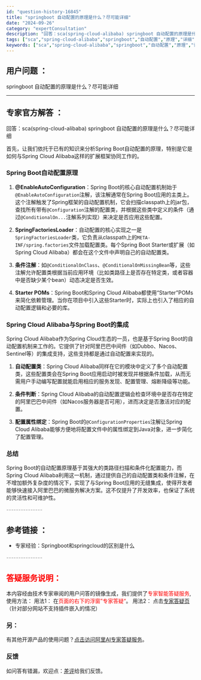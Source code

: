 ```yaml
---
id: "question-history-16845"
title: "springboot 自动配置的原理是什么？尽可能详细"
date: "2024-09-26"
category: "expertConsultation"
description: "回答：sca(spring-cloud-alibaba) springboot 自动配置的原理是什么？尽可能详细首先，让我们依托于已有的知识来分析Spring Boot自动配置的原理，特别是它是如何与Spring Cloud Alibaba这样的扩展框架协同工作的。### Spring Boot自动"
tags: ["sca","spring-cloud-alibaba","springboot","自动配置","原理","详细","解释"]
keywords: ["sca","spring-cloud-alibaba","springboot","自动配置","原理","详细","解释"]
---
```


## 用户问题 ： 
 springboot 自动配置的原理是什么？尽可能详细  

---------------
## 专家官方解答 ：

回答：sca(spring-cloud-alibaba) springboot 自动配置的原理是什么？尽可能详细

首先，让我们依托于已有的知识来分析Spring Boot自动配置的原理，特别是它是如何与Spring Cloud Alibaba这样的扩展框架协同工作的。

### Spring Boot自动配置原理

1. **@EnableAutoConfiguration**：Spring Boot的核心自动配置机制始于`@EnableAutoConfiguration`注解，该注解通常在Spring Boot应用的主类上。这个注解触发了Spring框架的自动配置机制，它会扫描classpath上的jar包，查找所有带有`@Configuration`注解的配置类，并根据这些类中定义的条件（通过`@ConditionalOn...`注解系列实现）来决定是否应用这些配置。

2. **SpringFactoriesLoader**：自动配置的核心实现之一是`SpringFactoriesLoader`类，它负责从classpath上的`META-INF/spring.factories`文件加载配置类。每个Spring Boot Starter或扩展（如Spring Cloud Alibaba）都会在这个文件中声明自己的自动配置类。

3. **条件注解**：如`@ConditionalOnClass`、`@ConditionalOnMissingBean`等，这些注解允许配置类根据当前应用环境（比如类路径上是否存在特定类，或者容器中是否缺少某个bean）动态决定是否生效。

4. **Starter POMs**：Spring Boot和Spring Cloud Alibaba都使用“Starter”POMs来简化依赖管理。当你在项目中引入这些Starter时，实际上也引入了相应的自动配置逻辑和必要的库。

### Spring Cloud Alibaba与Spring Boot的集成

Spring Cloud Alibaba作为Spring Cloud生态的一员，也是基于Spring Boot的自动配置机制来工作的。它提供了针对阿里巴巴中间件（如Dubbo、Nacos、Sentinel等）的集成支持，这些支持都是通过自动配置来实现的。

1. **自动配置类**：Spring Cloud Alibaba同样在它的模块中定义了多个自动配置类，这些配置类会在Spring Boot应用启动时被发现并根据条件加载，从而无需用户手动编写配置就能启用相应的服务发现、配置管理、熔断降级等功能。

2. **条件判断**：Spring Cloud Alibaba的自动配置逻辑会检查环境中是否存在特定的阿里巴巴中间件（如Nacos服务器是否可用），进而决定是否激活对应的配置。

3. **配置属性绑定**：Spring Boot的`@ConfigurationProperties`注解让Spring Cloud Alibaba能够方便地将配置文件中的属性绑定到Java对象，进一步简化了配置管理。

### 总结

Spring Boot的自动配置原理基于其强大的类路径扫描和条件化配置能力，而Spring Cloud Alibaba利用这一机制，通过提供自己的自动配置类和条件注解，在不增加额外复杂度的情况下，实现了与Spring Boot应用的无缝集成，使得开发者能够快速接入阿里巴巴的微服务解决方案。这不仅提升了开发效率，也保证了系统的灵活性和可维护性。


<font color="#949494">---------------</font> 


## 参考链接 ：

* 专家经验：Springboot和springcloud的区别是什么 


 <font color="#949494">---------------</font> 
 


## <font color="#FF0000">答疑服务说明：</font> 

本内容经由技术专家审阅的用户问答的镜像生成，我们提供了<font color="#FF0000">专家智能答疑服务</font>,使用方法：
用法1： 在<font color="#FF0000">页面的右下的浮窗”专家答疑“</font>。
用法2： 点击[专家答疑页](https://answer.opensource.alibaba.com/docs/intro)（针对部分网站不支持插件嵌入的情况）
### 另：


有其他开源产品的使用问题？[点击访问阿里AI专家答疑服务](https://answer.opensource.alibaba.com/docs/intro)。
### 反馈
如问答有错漏，欢迎点：[差评](https://ai.nacos.io/user/feedbackByEnhancerGradePOJOID?enhancerGradePOJOId=16864)给我们反馈。
